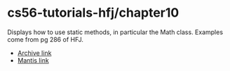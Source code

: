 # cs56-tutorials-hfj/chapter10

Displays how to use static methods, in particular the Math class. Examples come from pg 286 of HFJ.

* [Archive link](https://foo.cs.ucsb.edu/cs56/issues/0000138/)
* [Mantis link](https://foo.cs.ucsb.edu/56mantis/view.php?id=138)

